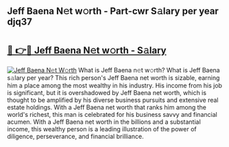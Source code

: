 ## Jeff Baena N𝚎t w𝚘rth - Part-cwr S𝚊lary per year djq37

# <h2><a href="http://gc48mc4.nevu.top/?p=Jeff+Baena">🔗 👉🔴 Jeff Baena N𝚎t w𝚘rth - S𝚊lary</a></h2>

[![Jeff Baena N𝚎t W𝚘rth](https://i.imgur.com/Oavwk0R.jpeg)](http://gc48mc4.nevu.top/?p=Jeff+Baena)
What is Jeff Baena n𝚎t w𝚘rth? What is Jeff Baena s𝚊lary per year?
This rich person's Jeff Baena net worth is sizable, earning him a place among the most wealthy in his industry. His income from his job is significant, but it is overshadowed by Jeff Baena net worth, which is thought to be amplified by his diverse business pursuits and extensive real estate holdings. With a Jeff Baena net worth that ranks him among the world's richest, this man is celebrated for his business savvy and financial acumen. With a Jeff Baena net worth in the billions and a substantial income, this wealthy person is a leading illustration of the power of diligence, perseverance, and financial brilliance.
